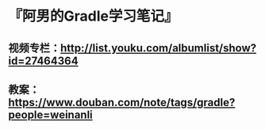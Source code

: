 #  『阿男的Gradle学习笔记』

## 视频专栏：http://list.youku.com/albumlist/show?id=27464364
## 教案：https://www.douban.com/note/tags/gradle?people=weinanli